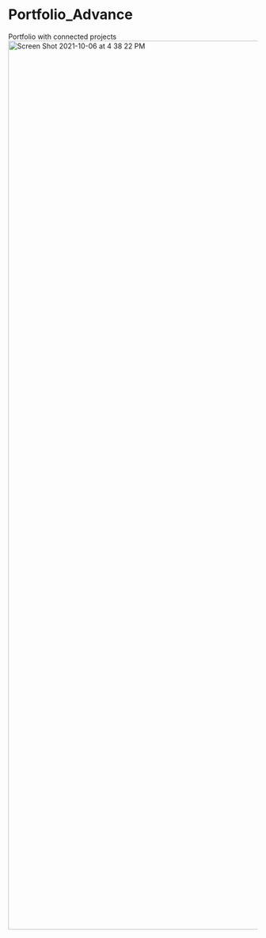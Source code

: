 # Portfolio_Advance
Portfolio with connected projects
<img width="1792" alt="Screen Shot 2021-10-06 at 4 38 22 PM" src="https://user-images.githubusercontent.com/87445858/136279624-0ab4b432-dd62-4e5b-92b0-17c5ad5d9c3f.png">

